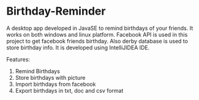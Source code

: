 Birthday-Reminder
=================

A desktop app developed in JavaSE to remind birthdays of your friends. It works on both windows and linux platform. Facebook API is used in this project to get facebook friends birthday. Also derby database is used to store birthday info. It is developed using IntelliJIDEA IDE.


Features:
1. Remind Birthdays
2. Store birthdays with picture
3. Import birthdays from facebook
4. Export birthdays in txt, doc and csv format


